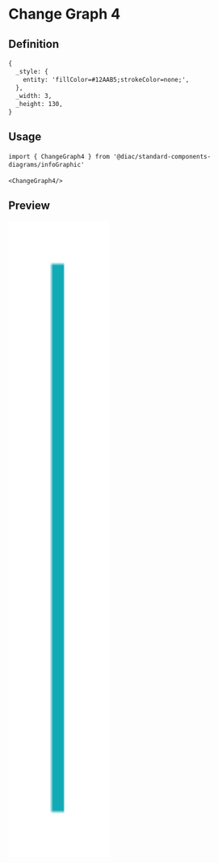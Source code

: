 # Change Graph 4

## Definition

```
{
  _style: { 
    entity: 'fillColor=#12AAB5;strokeColor=none;',
  },
  _width: 3,
  _height: 130,
}
```

## Usage

```
import { ChangeGraph4 } from '@diac/standard-components-diagrams/infoGraphic'

<ChangeGraph4/>
```

## Preview

<img src="./change-graph-4.png" width="200"/>
